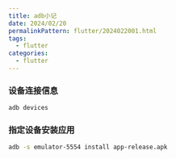 ```yaml
---
title: adb小记
date: 2024/02/20
permalinkPattern: flutter/2024022001.html
tags:
  - flutter
categories:
  - flutter
---
```


### 设备连接信息

```bash
adb devices
```

### 指定设备安装应用

```bash
adb -s emulator-5554 install app-release.apk
```
